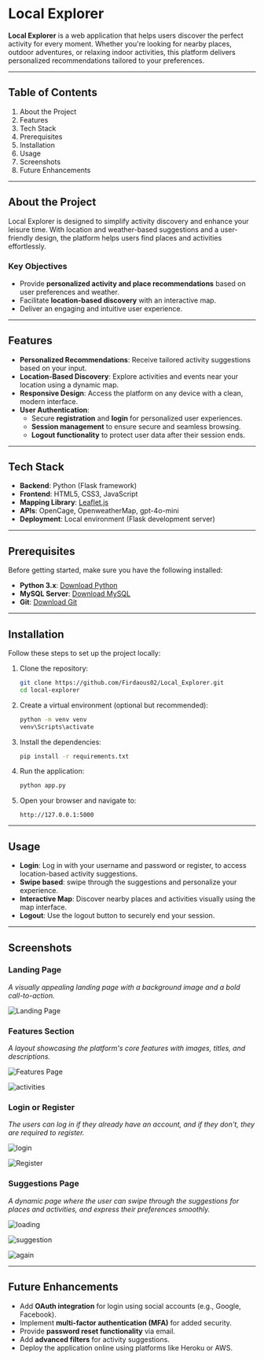 
# Local Explorer

**Local Explorer** is a web application that helps users discover the perfect activity for every moment. 
Whether you're looking for nearby places, outdoor adventures, or relaxing indoor activities, 
this platform delivers personalized recommendations tailored to your preferences.

---

## Table of Contents
1. About the Project  
2. Features  
3. Tech Stack
4. Prerequisites
5. Installation  
6. Usage  
7. Screenshots  
8. Future Enhancements  

---

## About the Project

Local Explorer is designed to simplify activity discovery and enhance your leisure time. 
With location and weather-based suggestions and a user-friendly design, the platform helps users find places and activities effortlessly.

### Key Objectives
- Provide **personalized activity and place recommendations** based on user preferences and weather.
- Facilitate **location-based discovery** with an interactive map.
- Deliver an engaging and intuitive user experience.

---

## Features
- **Personalized Recommendations**: Receive tailored activity suggestions based on your input.
- **Location-Based Discovery**: Explore activities and events near your location using a dynamic map.
- **Responsive Design**: Access the platform on any device with a clean, modern interface.
- **User Authentication**:  
  - Secure **registration** and **login** for personalized user experiences.
  - **Session management** to ensure secure and seamless browsing.
  - **Logout functionality** to protect user data after their session ends.

---

## Tech Stack
- **Backend**: Python (Flask framework)  
- **Frontend**: HTML5, CSS3, JavaScript  
- **Mapping Library**: [Leaflet.js](https://leafletjs.com/)
- **APIs**: OpenCage, OpenweatherMap, gpt-4o-mini
- **Deployment**: Local environment (Flask development server)

---
## Prerequisites

Before getting started, make sure you have the following installed:

- **Python 3.x**: [Download Python](https://www.python.org/downloads/)
- **MySQL Server**: [Download MySQL](https://dev.mysql.com/downloads/mysql/)
- **Git**: [Download Git](https://git-scm.com/downloads)

---
## Installation

Follow these steps to set up the project locally:

1. Clone the repository:
   ```bash
   git clone https://github.com/Firdaous02/Local_Explorer.git
   cd local-explorer
   ```

2. Create a virtual environment (optional but recommended):
   ```bash
   python -m venv venv
   venv\Scripts\activate
   ```

3. Install the dependencies:
   ```bash
   pip install -r requirements.txt
   ```

4. Run the application:
   ```bash
   python app.py
   ```

7. Open your browser and navigate to:
   ```
   http://127.0.0.1:5000
   ```

---

## Usage

- **Login**: Log in with your username and password or register, to access location-based activity suggestions.
- **Swipe based**: swipe through the suggestions and personalize your experience.  
- **Interactive Map**: Discover nearby places and activities visually using the map interface.  
- **Logout**: Use the logout button to securely end your session.

---

## Screenshots

### Landing Page
_A visually appealing landing page with a background image and a bold call-to-action._

![Landing Page](https://github.com/user-attachments/assets/29554fc1-256b-4eb1-bd2e-475b57c1974f)

### Features Section
_A layout showcasing the platform's core features with images, titles, and descriptions._

![Features Page](https://github.com/user-attachments/assets/70df8c7d-2f9b-4866-a0d6-ae460c57da90)

![activities](https://github.com/user-attachments/assets/f414fbbd-a5b1-4b7e-8c90-51e00ed7d424)

### Login or Register
_The users can log in if they already have an account, and if they don't, they are required to register._

![login](https://github.com/user-attachments/assets/ea235deb-b9a3-4780-a664-e7d2b93a4294)

![Register](https://github.com/user-attachments/assets/fafffb36-3167-469a-9d04-8fe349e91dee)

### Suggestions Page
_A dynamic page where the user can swipe through the suggestions for places and activities, and express their preferences smoothly._

![loading](https://github.com/user-attachments/assets/5786908e-8726-4f2f-8062-9359f89c97b0)

![suggestion](https://github.com/user-attachments/assets/afed9252-d6c0-4ef6-ae01-c6a29aa51db4)

![again](https://github.com/user-attachments/assets/852bd941-7411-490e-a0b2-c1651129f05b)

---

## Future Enhancements

- Add **OAuth integration** for login using social accounts (e.g., Google, Facebook).  
- Implement **multi-factor authentication (MFA)** for added security.  
- Provide **password reset functionality** via email.  
- Add **advanced filters** for activity suggestions.  
- Deploy the application online using platforms like Heroku or AWS.


